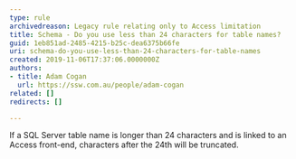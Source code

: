 ```yaml
---
type: rule
archivedreason: Legacy rule relating only to Access limitation
title: Schema - Do you use less than 24 characters for table names?
guid: 1eb851ad-2485-4215-b25c-dea6375b66fe
uri: schema-do-you-use-less-than-24-characters-for-table-names
created: 2019-11-06T17:37:06.0000000Z
authors:
- title: Adam Cogan
  url: https://ssw.com.au/people/adam-cogan
related: []
redirects: []

---
```



<p class="ssw15-rteElement-P">If a SQL Server table name is longer than 24 characters and is linked to an Access front-end, characters after the 24th will be truncated.​<br></p>
<br><excerpt class='endintro'></excerpt><br>



